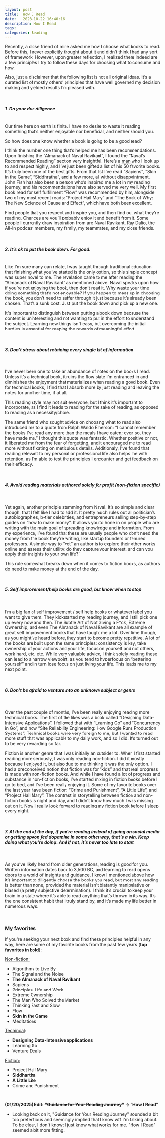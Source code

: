 ```yaml
---
layout: post
title:  How I Read
date:   2023-10-22 16:40:16
description: How I Read
tags: 
categories: Reading
---
```


Recently, a close friend of mine asked me how I choose what books to read. Before this, I never explicitly thought about it and didn’t think I had any sort of framework. However, upon greater reflection, I realized there indeed are a few principles I try to follow these days for choosing what to consume and how.

Also, just a disclaimer that the following list is not all original ideas. It’s a curated list of mostly others’ principles that have well governed my decision making and yielded results I’m pleased with.


<br>


<h5><strong>1. Do your due diligence</strong></h5>
<br>
 Our time here on earth is finite. I have no desire to waste it reading something that’s neither enjoyable nor beneficial, and neither should you. 

So how does one know whether a book is going to be a good read? 

I think the number one thing that’s helped me has been recommendations. Upon finishing the “Almanack of Naval Ravikant”, I found the “Naval’s Recommended Reading” section very insightful. Here’s a [man](https://nav.al/) who I look up to and respect highly, and I’ve just been gifted a list of his 50 favorite books. It’s truly been one of the best gifts. From that list I’ve read “Sapiens”, “Skin in the Game”, “Siddhratha”, and a few more, all without disappointment. [John Fish](https://www.youtube.com/@thejohnfish) has also been a person who’s inspired me a lot in my reading journey, and his recommendations have also served me very well. My first book read for self fulfillment “Flow” was recommended by him, alongside two of my most recent reads: “Project Hail Mary” and “The Book of Why: The New Science of Cause and Effect”, which have both been excellent.

Find people that you respect and inspire you, and then find out what they’re reading. Chances are you’ll probably enjoy it and benefit from it. Some people I currently draw inspiration from are Naval Ravikant, Ray Dalio, the All-In podcast members, my family, my teammates, and my close friends.


<br>
<h5><strong>2. It’s ok to put the book down. For good.</strong></h5>
<br>
Like I’m sure many can relate, I was taught through traditional education that finishing what you’ve started is the only option, so this simple concept was super novel to me. The revelation came to me after reading the “Almanack of Naval Ravikant” as mentioned above. Naval speaks upon how if you’re not enjoying the book, then don’t read it. Why waste your time doing something that’s not enjoyable? If you happen to mess up in choosing the book, you don’t need to suffer through it just because it’s already been chosen. That’s a sunk cost. Just put the book down and pick up a new one. 

It's important to distinguish between putting a book down because the content is uninteresting and not wanting to put in the effort to understand the subject. Learning new things isn't easy, but overcoming the initial hurdles is essential for reaping the rewards of meaningful effort.


<br>
<h5><strong>3. Don’t stress about retaining every single bit of information</strong></h5>
<br>

I’ve never been one to take an abundance of notes on the books I read. Unless it’s a technical book, it ruins the flow state I’m entranced in and diminishes the enjoyment that materializes when reading a good book. Even for technical books, I find that I absorb more by just reading and leaving the notes for another time, if at all. 

This reading style may not suit everyone, but I think it’s important to incorporate, as I find it leads to reading for the sake of reading, as opposed to reading as a necessity/chore. 

The same friend who sought advice on choosing what to read also introduced me to a quote from Ralph Waldo Emerson: “I cannot remember the books I’ve read any more than the meals I have eaten; even so, they have made me.” I thought this quote was fantastic. Whether positive or not, it liberated me from the fear of forgetting, and it encouraged me to read more without fixating on meticulous details. Additionaly, I’ve found that reading relevant to my personal or professional life also helps me with retention, as I’m able to test the principles I encounter and get feedback on their efficacy. 


<br>
<h5><strong>4. Avoid reading materials authored solely for profit (non-fiction specific)</strong></h5>
<br>

Yet again, another principle stemming from Naval. It’s so simple and clear though, that I felt like I had to add it. It pretty much rules out all politician’s autobiographies, b-tier celebrities, and entrepreneurs selling step-by-step guides on “how to make money”. It allows you to hone in on people who are writing with the main goal of spreading knowledge and information. From my experience, I’ve found that these are usually people who don’t need the money from the book they’re writing, like startup founders or tenured professors. A simple way to “vet” an author is to explore their other works online and assess their utility: do they capture your interest, and can you apply their insights to your own life?`	

This rule somewhat breaks down when it comes to fiction books, as authors do need to make money at the end of the day.


<br>
<h5><strong>5. Self improvement/help books are good, but know when to stop</strong></h5>
<br>

I’m a big fan of self improvement / self help books or whatever label you want to give them. They kickstarted my reading journey, and I still pick one up every now and then. The Subtle Art of Not Giving a F*ck, Extreme Ownership, and even The Almanack of Naval Ravikant are all example of great self improvement books that have taught me a lot. Over time though, as you might’ve heard before, they start to become pretty repetitive. A lot of the books are built upon the same principles: consistency is key, take ownership of your actions and your life, focus on yourself and not others, work hard, etc. etc. While very valuable advice, I think solely reading these can lead to a narrow viewpoint, as you tend to hyperfocus on “bettering yourself” and in turn lose focus on just living your life. This leads me to my next point.


<br>
<h5><strong>6. Don’t be afraid to venture into an unknown subject or genre</strong></h5>
<br>

Over the past couple of months, I’ve been really enjoying reading more technical books. The first of the likes was a book called “Designing Data-Intensive Applications”. I followed that with “Learning Go” and “Concurrency in Go”, and now “Site Reliability Engineering: How Google Runs Production Systems”. Technical books were very foreign to me, but I wanted to read more stuff that was applicable to my daily work, and so I did. It’s turned out to be very rewarding so far.

Fiction is another genre that I was initially an outsider to. When I first started reading more seriously, I was only reading non-fiction. I did it mostly because I enjoyed it, but also due to me thinking it was the only option. I had a preconceived notion that fiction was for “kids” and that real progress is made with non-fiction books. And while I have found a lot of progress and substance in non-fiction books, I’ve started mixing in fiction books before I go to bed, and I’ve been really enjoying it. Some of my favorite books over the last year have been fiction: “Crime and Punishment”, “A Little Life”, and “Project Hail Mary”. The contrast in storytelling between fiction and non-fiction books is night and day, and I didn’t know how much I was missing out on it. Now I really look forward to reading my fiction book before I sleep every night.


<br>
<h5><strong>7. At the end of the day, if you’re reading instead of going on social media or getting spoon fed dopamine in some other way, that’s a win. Keep doing what you’re doing. And if not, it’s never too late to start</strong></h5>
<br>

As you’ve likely heard from older generations, reading is good for you. Written information dates back to 3,500 BC, and learning to read opens doors to a world of insights and guidance. I know I mentioned above how it’s important to diligently choose the books you read, but most any reading is better than none, provided the material isn't blatantly manipulative or biased (a pretty subjective determination). I think it’s crucial to keep your brain in a state where it’s able to read anything that’s thrown in its way. It’s the one consistent habit that I truly stand by, and it’s made my life better in numerous ways.

<br>

<h3><strong>My favorites</strong></h3>

If you're seeking your next book and find these principles helpful in any way, here are some of my favorite books from the past few years (**top favorites in bold**):

<span style="text-decoration:underline;">Non-fiction:</span>



* Algorithms to Live By
* The Signal and the Noise
* **The Almanack of Naval Ravikant**
* Sapiens
* Principles: Life and Work
* Extreme Ownership
* The Man Who Solved the Market
* Thinking Fast and Slow
* Flow
* **Skin in the Game**
* Meditations 

<span style="text-decoration:underline;">Techincal</span>:



* **Designing Data-Intensive applications**
* Learning Go
* Venture Deals

<span style="text-decoration:underline;">Fiction:</span>



* Project Hail Mary
* **Siddhartha**
* **A Little Life**
* Crime and Punishment

<br>

**(01/20/2025) Edit: ~~"Guidance for Your Reading Journey"~~ -> "How I Read"**
- Looking back on it, "Guidance for Your Reading Journey" sounded a bit too pretentious and seemingly implied that I know wtf I'm talking about. To be clear, I don't know; I just know what works for me. "How I Read" seemed a bit more fitting.